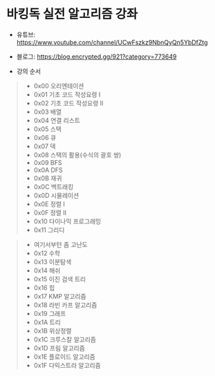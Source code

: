 # 바킹독 실전 알고리즘 강좌
- 유튜브: https://www.youtube.com/channel/UCwFszkz9NbnQyQn5YbDfZtg  
- 블로그: https://blog.encrypted.gg/921?category=773649

- 강의 순서
> - 0x00 오리엔테이션
> - 0x01 기초 코드 작성요령 Ⅰ 
> - 0x02 기초 코드 작성요령 Ⅱ
> - 0x03 배열
> - 0x04 연결 리스트
> - 0x05 스택
> - 0x06 큐
> - 0x07 덱
> - 0x08 스택의 활용(수식의 괄호 쌍)
> - 0x09 BFS
> - 0x0A DFS
> - 0x0B 재귀
> - 0x0C 백트래킹
> - 0x0D 시물레이션
> - 0x0E 정렬 Ⅰ
> - 0x0F 정렬 Ⅱ
> - 0x10 다이나믹 프로그래밍
> - 0x11 그리디  

> - 여기서부턴 좀 고난도
> - 0x12 수학
> - 0x13 이분탐색
> - 0x14 해쉬
> - 0x15 이진 검색 트리
> - 0x16 힙
> - 0x17 KMP 알고리즘
> - 0x18 라빈 카프 알고리즘
> - 0x19 그래프
> - 0x1A 트리
> - 0x1B 위상정렬
> - 0x1C 크루스칼 알고리즘
> - 0x1D 프림 알고리즘
> - 0x1E 플로이드 알고리즘
> - 0x1F 다익스트라 알고리즘  
